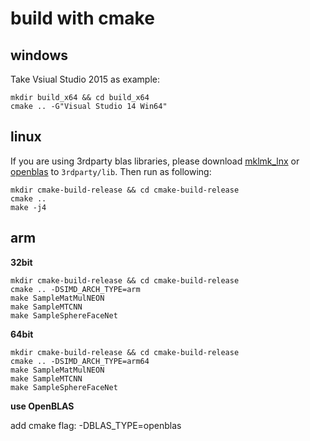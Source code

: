 # build with cmake

## windows

Take Vsiual Studio 2015 as example:

```shell
mkdir build_x64 && cd build_x64
cmake .. -G"Visual Studio 14 Win64"
```

## linux

If you are using 3rdparty blas libraries, please download [mklmk_lnx](https://github.com/intel/mkl-dnn/releases/download/v0.17.2/mklml_lnx_2019.0.1.20181227.tgz) or [openblas](https://www.openblas.net/) to `3rdparty/lib`. Then run as following:

```shell
mkdir cmake-build-release && cd cmake-build-release
cmake .. 
make -j4
```

## arm

**32bit**
```shell
mkdir cmake-build-release && cd cmake-build-release
cmake .. -DSIMD_ARCH_TYPE=arm
make SampleMatMulNEON
make SampleMTCNN
make SampleSphereFaceNet
```

**64bit**
```shell
mkdir cmake-build-release && cd cmake-build-release
cmake .. -DSIMD_ARCH_TYPE=arm64
make SampleMatMulNEON
make SampleMTCNN
make SampleSphereFaceNet
```

**use OpenBLAS**

add cmake flag: -DBLAS_TYPE=openblas


